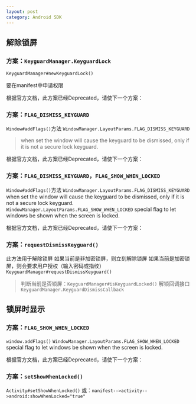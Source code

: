 ```yaml
---
layout: post
category: Android SDK
---
```


## 解除锁屏
### 方案：`KeyguardManager.KeyguardLock`
`KeyguardManager#newKeyguardLock()`

要在manifest中申请权限

根据官方文档，此方案已经Deprecated，请使下一个方案：
### 方案：`FLAG_DISMISS_KEYGUARD`
`Window#addFlags()`方法
`WindowManager.LayoutParams.FLAG_DISMISS_KEYGUARD`
> when set the window will cause the keyguard to be dismissed, only if it is not a secure lock keyguard.​

根据官方文档，此方案已经Deprecated，请使下一个方案：
### 方案：`FLAG_DISMISS_KEYGUARD`，`FLAG_SHOW_WHEN_LOCKED`
`Window#addFlags()`方法
`WindowManager.LayoutParams.FLAG_DISMISS_KEYGUARD`
when set the window will cause the keyguard to be dismissed, only if it is not a secure lock keyguard.​
`WindowManager.LayoutParams.FLAG_SHOW_WHEN_LOCKED`
special flag to let windows be shown when the screen is locked.

根据官方文档，此方案已经Deprecated，请使下一个方案：
### 方案：`requestDismissKeyguard()`
此方法用于解除锁屏
如果当前是非加密锁屏，则立刻解除锁屏
如果当前是加密锁屏，则会要求用户授权（输入密码或指纹）
`KeyguardManager#requestDismissKeyguard()`
> 判断当前是否锁屏：`KeyguardManager#isKeyguardLocked()`
> 解锁回调接口`KeyguardManager.KeyguardDismissCallback`


## 锁屏时显示
### 方案：`FLAG_SHOW_WHEN_LOCKED`
`window.addFlags()`
`WindowManager.LayoutParams.FLAG_SHOW_WHEN_LOCKED`
special flag to let windows be shown when the screen is locked.

根据官方文档，此方案已经Deprecated，请使下一个方案：
### 方案：`setShowWhenLocked()`
`Activity#setShowWhenLocked()`
或：`manifest-->activity-->android:showWhenLocked="true"`